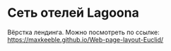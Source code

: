 # Сеть отелей Lagoona

Вёрстка лендинга. Можно посмотреть по ссылке:
https://maxkeeble.github.io/Web-page-layout-Euclid/
